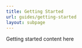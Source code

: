 ```yaml
---
title: Getting Started
url: guides/getting-started
layout: subpage
---
```


Getting started content here
